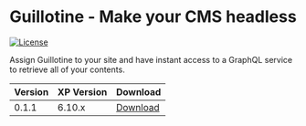 Guillotine - Make your CMS headless
===================================

[![License](https://img.shields.io/github/license/enonic/lib-sql.svg)](http://www.apache.org/licenses/LICENSE-2.0.html)

Assign Guillotine to your site and have instant access to a GraphQL service to retrieve all of your contents.

| Version | XP Version  | Download |
|---------|-------------| -------- |
| 0.1.1   | 6.10.x      | [Download](http://repo.enonic.com/public/com/enonic/app/guillotine/0.1.1/graphiql-0.1.1.jar) |